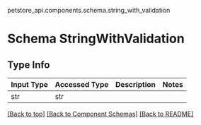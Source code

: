 petstore_api.components.schema.string_with_validation
# Schema StringWithValidation

## Type Info
Input Type | Accessed Type | Description | Notes
------------ | ------------- | ------------- | -------------
str | str |  |

[[Back to top]](#top) [[Back to Component Schemas]](../../../README.md#Component-Schemas) [[Back to README]](../../../README.md)
